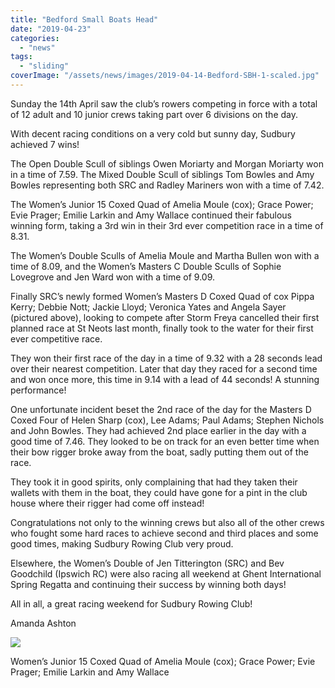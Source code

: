 ```yaml
---
title: "Bedford Small Boats Head"
date: "2019-04-23"
categories: 
  - "news"
tags: 
  - "sliding"
coverImage: "/assets/news/images/2019-04-14-Bedford-SBH-1-scaled.jpg"
---
```


Sunday the 14th April saw the club’s rowers competing in force with a total of 12 adult and 10 junior crews taking part over 6 divisions on the day.

With decent racing conditions on a very cold but sunny day, Sudbury achieved 7 wins!

The Open Double Scull of siblings Owen Moriarty and Morgan Moriarty won in a time of 7.59. The Mixed Double Scull of siblings Tom Bowles and Amy Bowles representing both SRC and Radley Mariners won with a time of 7.42.

The Women’s Junior 15 Coxed Quad of Amelia Moule (cox); Grace Power; Evie Prager; Emilie Larkin and Amy Wallace continued their fabulous winning form, taking a 3rd win in their 3rd ever competition race in a time of 8.31.

The Women’s Double Sculls of Amelia Moule and Martha Bullen won with a time of 8.09, and the Women’s Masters C Double Sculls of Sophie Lovegrove and Jen Ward won with a time of 9.09.

Finally SRC’s newly formed Women’s Masters D Coxed Quad of cox Pippa Kerry; Debbie Nott; Jackie Lloyd; Veronica Yates and Angela Sayer (pictured above), looking to compete after Storm Freya cancelled their first planned race at St Neots last month, finally took to the water for their first ever competitive race.

They won their first race of the day in a time of 9.32 with a 28 seconds lead over their nearest competition. Later that day they raced for a second time and won once more, this time in 9.14 with a lead of 44 seconds! A stunning performance!

One unfortunate incident beset the 2nd race of the day for the Masters D Coxed Four of Helen Sharp (cox), Lee Adams; Paul Adams; Stephen Nichols and John Bowles. They had achieved 2nd place earlier in the day with a good time of 7.46. They looked to be on track for an even better time when their bow rigger broke away from the boat, sadly putting them out of the race.

They took it in good spirits, only complaining that had they taken their wallets with them in the boat, they could have gone for a pint in the club house where their rigger had come off instead!

Congratulations not only to the winning crews but also all of the other crews who fought some hard races to achieve second and third places and some good times, making Sudbury Rowing Club very proud.

Elsewhere, the Women’s Double of Jen Titterington (SRC) and Bev Goodchild (Ipswich RC) were also racing all weekend at Ghent International Spring Regatta and continuing their success by winning both days!

All in all, a great racing weekend for Sudbury Rowing Club!

Amanda Ashton

![](/assets/news/images/2019-04-14-Bedford-SBH-2.jpg)

  
Women’s Junior 15 Coxed Quad of Amelia Moule (cox); Grace Power; Evie Prager; Emilie Larkin and Amy Wallace
